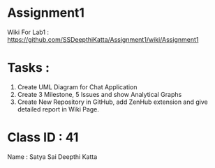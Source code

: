# Assignment1
Wiki For Lab1 : 
https://github.com/SSDeepthiKatta/Assignment1/wiki/Assignment1
# Tasks :
1. Create UML Diagram for Chat Application
2. Create 3 Milestone, 5 Issues and show Analytical Graphs
3. Create New Repository in GitHub, add ZenHub extension and give detailed report in Wiki Page.

# Class ID : 41
Name : Satya Sai Deepthi Katta
